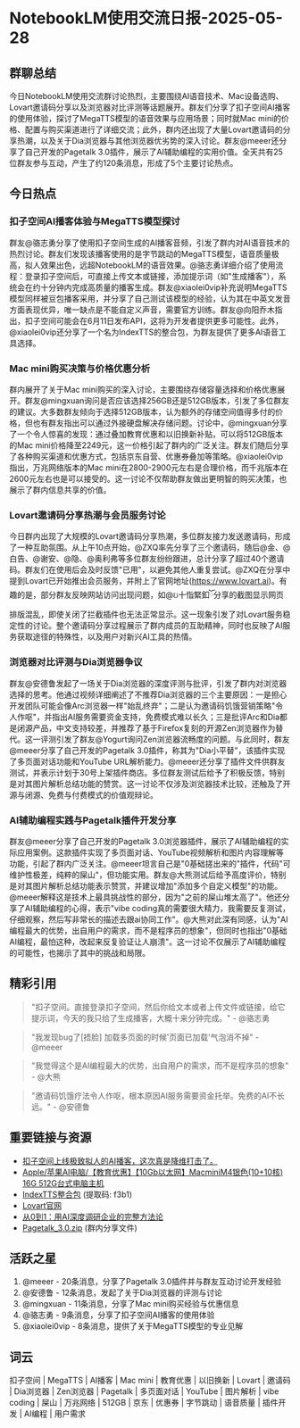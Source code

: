# NotebookLM使用交流日报-2025-05-28

## 群聊总结

今日NotebookLM使用交流群讨论热烈，主要围绕AI语音技术、Mac设备选购、Lovart邀请码分享以及浏览器对比评测等话题展开。群友们分享了扣子空间AI播客的使用体验，探讨了MegaTTS模型的语音效果与应用场景；同时就Mac mini的价格、配置与购买渠道进行了详细交流；此外，群内还出现了大量Lovart邀请码的分享热潮，以及关于Dia浏览器与其他浏览器优劣势的深入讨论。群友@meeer还分享了自己开发的Pagetalk 3.0插件，展示了AI辅助编程的实用价值。全天共有25位群友参与互动，产生了约120条消息，形成了5个主要讨论热点。

## 今日热点

### 扣子空间AI播客体验与MegaTTS模型探讨

群友@骆志勇分享了使用扣子空间生成的AI播客音频，引发了群内对AI语音技术的热烈讨论。群友们发现该播客使用的是字节跳动的MegaTTS模型，语音质量极高，拟人效果出色，远超NotebookLM的语音效果。@骆志勇详细介绍了使用流程：登录扣子空间后，可直接上传文本或链接，添加提示词（如"生成播客"），系统会在约十分钟内完成高质量的播客生成。群友@xiaolei0vip补充说明MegaTTS模型同样被豆包播客采用，并分享了自己测试该模型的经验，认为其在中英文发音方面表现优异，唯一缺点是不能自定义声音，需要官方训练。群友@向阳乔木指出，扣子空间可能会在6月11日发布API，这将为开发者提供更多可能性。此外，@xiaolei0vip还分享了一个名为IndexTTS的整合包，为群友提供了更多AI语音工具选择。

### Mac mini购买决策与价格优惠分析

群内展开了关于Mac mini购买的深入讨论，主要围绕存储容量选择和价格优惠展开。群友@mingxuan询问是否应该选择256GB还是512GB版本，引发了多位群友的建议。大多数群友倾向于选择512GB版本，认为额外的存储空间值得多付的价格，但也有群友指出可以通过外接硬盘解决存储问题。讨论中，@mingxuan分享了一个令人惊喜的发现：通过叠加教育优惠和以旧换新补贴，可以将512GB版本的Mac mini价格降至2249元，这一价格引起了群内的广泛关注。群友们随后分享了各种购买渠道和优惠方式，包括京东自营、优惠券叠加等策略。@xiaolei0vip指出，万兆网络版本的Mac mini在2800-2900元左右是合理价格，而千兆版本在2600元左右也是可以接受的。这一讨论不仅帮助群友做出更明智的购买决策，也展示了群内信息共享的价值。

### Lovart邀请码分享热潮与会员服务讨论

今日群内出现了大规模的Lovart邀请码分享热潮，多位群友接力发送邀请码，形成了一种互助氛围。从上午10点开始，@ZXQ率先分享了三个邀请码，随后@金、@白告、@谢安、@隐、@奥利弗等多位群友纷纷跟进，总计分享了超过40个邀请码。群友们在使用后会及时反馈"已用"，以避免其他人重复尝试。@ZXQ在分享中提到Lovart已开始推出会员服务，并附上了官网地址(https://www.lovart.ai)。有趣的是，部分群友反映网站访问出现问题，如@ઇ十恉緊釦ོ分享的截图显示网页排版混乱，即使关闭了拦截插件也无法正常显示。这一现象引发了对Lovart服务稳定性的讨论。整个邀请码分享过程展示了群内成员的互助精神，同时也反映了AI服务获取途径的特殊性，以及用户对新兴AI工具的热情。

### 浏览器对比评测与Dia浏览器争议

群友@安德鲁发起了一场关于Dia浏览器的深度评测与批评，引发了群内对浏览器选择的思考。他通过视频详细阐述了不推荐Dia浏览器的三个主要原因：一是担心开发团队可能会像Arc浏览器一样"始乱终弃"；二是认为邀请码饥饿营销策略"令人作呕"，并指出AI服务需要资金支持，免费模式难以长久；三是批评Arc和Dia都是闭源产品，中文支持较差，并推荐了基于Firefox复刻的开源Zen浏览器作为替代。这一评测引发了群友@Yogurt询问Zen浏览器流畅度的问题。与此同时，群友@meeer分享了自己开发的Pagetalk 3.0插件，称其为"Dia小平替"，该插件实现了多页面对话功能和YouTube URL解析能力。@meeer还分享了插件文件供群友测试，并表示计划于30号上架插件商店。多位群友测试后给予了积极反馈，特别是对其图片解析总结功能的赞赏。这一讨论不仅涉及浏览器技术比较，还触及了开源与闭源、免费与付费模式的价值观辩论。

### AI辅助编程实践与Pagetalk插件开发分享

群友@meeer分享了自己开发的Pagetalk 3.0浏览器插件，展示了AI辅助编程的实际应用案例。这款插件实现了多页面对话、YouTube视频解析和图片内容理解等功能，引起了群内广泛关注。@meeer坦言自己是"0基础搓出来的"插件，代码"可维护性极差，纯粹的屎山"，但功能实用。群友@大熊测试后给予高度评价，特别是对其图片解析总结功能表示赞赏，并建议增加"添加多个自定义模型"的功能。@meeer解释这是技术上最具挑战性的部分，因为"之前的屎山堆太高了"。他还分享了AI辅助编程的心得，表示"vibe coding真的需要很大精力，我需要反复测试，仔细观察，然后写非常长的描述去跟ai协同工作"。@大熊对此深有同感，认为"AI编程最大的优势，出自用户的需求，而不是程序员的想象"，但同时也指出"0基础AI编程，最怕这种，改起来反复验证让人崩溃"。这一讨论不仅展示了AI辅助编程的可能性，也揭示了其中的挑战和局限。

## 精彩引用

> "扣子空间。直接登录扣子空间，然后你给文本或者上传文件或链接，给它提示词，今天的我只给了生成播客，大概十来分钟完成。" - @骆志勇

> "我发现bug了[捂脸] 加载多页面的时候'页面已加载'气泡消不掉" - @meeer

> "我觉得这个是AI编程最大的优势，出自用户的需求，而不是程序员的想象" - @大熊

> "邀请码饥饿疗法令人作呕，根本原因AI服务需要资金托举。免费的AI不长远。" - @安德鲁

## 重要链接与资源

- [扣子空间上线极致拟人的AI播客，这次真是降维打击了。](http://mp.weixin.qq.com/s?__biz=MzIyMzA5NjEyMA==&mid=2647671466&idx=1&sn=b3d8c55ede560d4789e5b2e4bb3f164f)
- [Apple/苹果AI电脑/【教育优惠】【10Gb以太网】MacminiM4银色(10+10核) 16G 512G台式电脑主机](https://item.m.jd.com/product/100173203068.html)
- [IndexTTS整合包](https://pan.baidu.com/s/1xPQHJWDvGJN-8eTs-b6BWA?pwd=f3b1) (提取码: f3b1)
- [Lovart官网](https://www.lovart.ai)
- [从0到1：用AI深度调研企业的完整方法论](https://mp.weixin.qq.com/s/zis5E3vSsvpY4H9e1IoRaQ)
- [Pagetalk_3.0.zip](http:///file/c351f9d9794f9f79c70a2328977cff75) (群内分享文件)

## 活跃之星

1. @meeer - 20条消息，分享了Pagetalk 3.0插件并与群友互动讨论开发经验
2. @安德鲁 - 12条消息，发起了关于Dia浏览器的评测与讨论
3. @mingxuan - 11条消息，分享了Mac mini购买经验与优惠信息
4. @骆志勇 - 9条消息，分享了扣子空间AI播客的使用体验
5. @xiaolei0vip - 8条消息，提供了关于MegaTTS模型的专业见解

## 词云

扣子空间 | MegaTTS | AI播客 | Mac mini | 教育优惠 | 以旧换新 | Lovart | 邀请码 | Dia浏览器 | Zen浏览器 | Pagetalk | 多页面对话 | YouTube | 图片解析 | vibe coding | 屎山 | 万兆网络 | 512GB | 京东 | 优惠券 | 字节跳动 | 语音质量 | 插件开发 | AI编程 | 用户需求